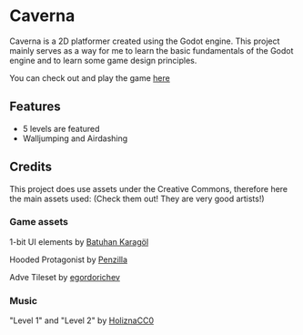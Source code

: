 # Caverna

Caverna is a 2D platformer created using the Godot engine. This project mainly serves as a way for me to learn the basic fundamentals of the Godot engine and to learn some game design principles. 

You can check out and play the game [here](https://rinriukato.itch.io/caverna-demo)

## Features

- 5 levels are featured
- Walljumping and Airdashing


## Credits
This project does use assets under the Creative Commons, therefore here the main assets used: (Check them out! They are very good artists!)

### Game assets
1-bit UI elements by [Batuhan Karagöl](https://andelrodis.itch.io/)

Hooded Protagonist by [Penzilla](https://penzilla.itch.io/)

Adve Tileset by [egordorichev](https://egordorichev.itch.io/)

### Music
"Level 1" and "Level 2" by [HoliznaCC0](https://freemusicarchive.org/music/holiznacc0/)
